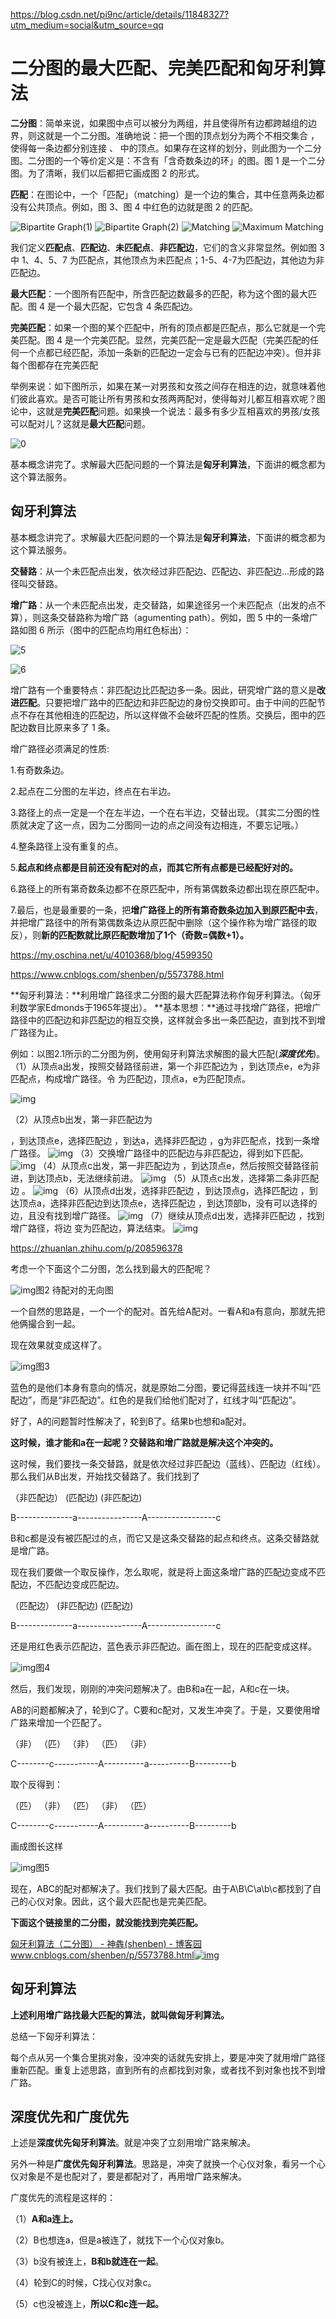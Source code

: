 https://blog.csdn.net/pi9nc/article/details/11848327?utm_medium=social&utm_source=qq

# 二分图的最大匹配、完美匹配和匈牙利算法

**二分图**：简单来说，如果图中点可以被分为两组，并且使得所有边都跨越组的边界，则这就是一个二分图。准确地说：把一个图的顶点划分为两个不相交集合 ，使得每一条边都分别连接 、  中的顶点。如果存在这样的划分，则此图为一个二分图。二分图的一个等价定义是：不含有「含奇数条边的环」的图。图 1 是一个二分图。为了清晰，我们以后都把它画成图 2 的形式。

**匹配**：在图论中，一个「匹配」（matching）是一个边的集合，其中任意两条边都没有公共顶点。例如，图 3、图 4 中红色的边就是图 2 的匹配。

![Bipartite Graph(1)](../typora-user-images/1.png) ![Bipartite Graph(2)](../typora-user-images/2.png) ![Matching](../typora-user-images/3.png) ![Maximum Matching](../typora-user-images/4.png)

我们定义**匹配点**、**匹配边**、**未匹配点**、**非匹配边**，它们的含义非常显然。例如图 3 中 1、4、5、7 为匹配点，其他顶点为未匹配点；1-5、4-7为匹配边，其他边为非匹配边。

**最大匹配**：一个图所有匹配中，所含匹配边数最多的匹配，称为这个图的最大匹配。图 4 是一个最大匹配，它包含 4 条匹配边。

**完美匹配**：如果一个图的某个匹配中，所有的顶点都是匹配点，那么它就是一个完美匹配。图 4 是一个完美匹配。显然，完美匹配一定是最大匹配（完美匹配的任何一个点都已经匹配，添加一条新的匹配边一定会与已有的匹配边冲突）。但并非每个图都存在完美匹配

举例来说：如下图所示，如果在某一对男孩和女孩之间存在相连的边，就意味着他们彼此喜欢。是否可能让所有男孩和女孩两两配对，使得每对儿都互相喜欢呢？图论中，这就是**完美匹配**问题。如果换一个说法：最多有多少互相喜欢的男孩/女孩可以配对儿？这就是**最大匹配**问题。

![0](../typora-user-images/0.png)



基本概念讲完了。求解最大匹配问题的一个算法是**匈牙利算法**，下面讲的概念都为这个算法服务。

## **匈牙利算法**

基本概念讲完了。求解最大匹配问题的一个算法是**匈牙利算法**，下面讲的概念都为这个算法服务。

**交替路**：从一个未匹配点出发，依次经过非匹配边、匹配边、非匹配边...形成的路径叫交替路。

**增广路**：从一个未匹配点出发，走交替路，如果途径另一个未匹配点（出发的点不算），则这条交替路称为增广路（agumenting path）。例如，图 5 中的一条增广路如图 6 所示（图中的匹配点均用红色标出）：

![5](../typora-user-images/5.png)

![6](../typora-user-images/6.png)

增广路有一个重要特点：非匹配边比匹配边多一条。因此，研究增广路的意义是**改进匹配**。只要把增广路中的匹配边和非匹配边的身份交换即可。由于中间的匹配节点不存在其他相连的匹配边，所以这样做不会破坏匹配的性质。交换后，图中的匹配边数目比原来多了 1 条。

增广路径必须满足的性质:

1.有奇数条边。

2.起点在二分图的左半边，终点在右半边。

3.路径上的点一定是一个在左半边，一个在右半边，交替出现。（其实二分图的性质就决定了这一点，因为二分图同一边的点之间没有边相连，不要忘记哦。）

4.整条路径上没有重复的点。

5.**起点和终点都是目前还没有配对的点，而其它所有点都是已经配好对的。**

6.路径上的所有第奇数条边都不在原匹配中，所有第偶数条边都出现在原匹配中。

7.最后，也是最重要的一条，把**增广路径上的所有第奇数条边加入到原匹配中去**，并把增广路径中的所有第偶数条边从原匹配中删除（这个操作称为增广路径的取反），则**新的匹配数就比原匹配数增加了1个（奇数=偶数+1）。**



https://my.oschina.net/u/4010368/blog/4599350

https://www.cnblogs.com/shenben/p/5573788.html

**匈牙利算法：**利用增广路径求二分图的最大匹配算法称作匈牙利算法。（匈牙利数学家Edmonds于1965年提出）。
**基本思想：**通过寻找增广路径，把增广路径中的匹配边和非匹配边的相互交换，这样就会多出一条匹配边，直到找不到增广路径为止。

例如：以图2.1所示的二分图为例，使用匈牙利算法求解图的最大匹配(***深度优先***)。
（1）从顶点a出发，按照交替路径前进，第一个非匹配边为 ，到达顶点e，e为非匹配点，构成增广路径。令 为匹配边，顶点a，e为匹配顶点。 

![img](../typora-user-images/84b2ed17-09f3-4109-bab2-cdca00f157ff.png)


（2）从顶点b出发，第一非匹配边为 

，到达顶点e，选择匹配边 ，到达a，选择非匹配边 ，g为非匹配点，找到一条增广路径。 
![img](https://oscimg.oschina.net/oscnet/3356ae68-9404-4152-89d6-cacda8f1d316.png)
（3）交换增广路径中的匹配边与非匹配边，得到如下匹配。 
![img](https://oscimg.oschina.net/oscnet/3971224d-ac6f-4f01-b1fd-2b11d9c9a4ce.png)
（4）从顶点c出发，第一非匹配边为 ，到达顶点e，然后按照交替路径前进，到达顶点b，无法继续前进。 
![img](https://oscimg.oschina.net/oscnet/8034c1dc-02d3-4648-9a4b-4e9fc1131a84.png)
（5）从顶点c出发，选择第二条非匹配边 。 
![img](https://oscimg.oschina.net/oscnet/a7c9cdba-e8b2-4184-a048-42a5b1c9b45a.png)
（6）从顶点d出发，选择非匹配边 ，到达顶点g，选择匹配边 ，到达顶点a，选择非匹配边到达顶点e，选择匹配边 ，到达顶部b，没有可以选择的边，且没有找到增广路径。 
![img](https://oscimg.oschina.net/oscnet/86d7cf70-3d6e-4ad0-8bc7-02acc6ae0990.png)
（7）继续从顶点d出发，选择非匹配边 ，找到增广路径，将边 变为匹配边，算法结束。 
![img](https://oscimg.oschina.net/oscnet/f95bf47a-a966-4eab-bcc2-18ec1d34ea6c.png)

https://zhuanlan.zhihu.com/p/208596378

考虑一个下面这个二分图，怎么找到最大的匹配呢？

![img](https://pic2.zhimg.com/80/v2-f4b5a91413f68f07d24337b71f128371_1440w.jpg)图2 待配对的无向图

一个自然的思路是，一个一个的配对。首先给A配对。一看A和a有意向，那就先把他俩撮合到一起。

现在效果就变成这样了。

![img](https://pic3.zhimg.com/80/v2-179bc2137782f5327ee0307573fcd3de_1440w.jpg)图3

蓝色的是他们本身有意向的情况，就是原始二分图，要记得蓝线连一块并不叫“匹配边”，而是“非匹配边”。红色的是我们给他们配对了，红线才叫“匹配边”。

好了，A的问题暂时性解决了，轮到B了。结果b也想和a配对。

**这时候，谁才能和a在一起呢？交替路和增广路就是解决这个冲突的。**

这时候，我们要找一条交替路，就是依次经过非匹配边（蓝线）、匹配边（红线）。那么我们从B出发，开始找交替路了。我们找到了

（非匹配边） (匹配边) (非匹配边)

B--------------a----------------A-----------------c

B和c都是没有被匹配过的点，而它又是这条交替路的起点和终点。这条交替路就是增广路。

现在我们要做一个取反操作，怎么取呢，就是将上面这条增广路的匹配边变成不匹配边，不匹配边变成匹配边。

（匹配边） (非匹配边) (匹配边)

B--------------a----------------A-----------------c

还是用红色表示匹配边，蓝色表示非匹配边。画在图上，现在的匹配变成这样。

![img](https://pic2.zhimg.com/80/v2-3cbbdc96949166ab5ad58989db01eb35_1440w.jpg)图4



然后，我们发现，刚刚的冲突问题解决了。由B和a在一起，A和c在一块。

AB的问题都解决了，轮到C了。C要和c配对，又发生冲突了。于是，又要使用增广路来增加一个匹配了。

（非） （匹） （非） （匹） （非）

C--------c-----------A----------a----------B---------b

取个反得到：

（匹） （非） （匹） （非） （匹）

C--------c-----------A----------a----------B---------b

画成图长这样

![img](https://pic3.zhimg.com/80/v2-18e0e6ef3c582ac7aed3840bfac6b222_1440w.jpg)图5

现在，ABC的配对都解决了。我们找到了最大匹配。由于A\B\C\a\b\c都找到了自己的心仪对象。因此，这个最大匹配也是完美匹配。

**下面这个链接里的二分图，就没能找到完美匹配。**

[匈牙利算法（二分图） - 神犇(shenben) - 博客园www.cnblogs.com/shenben/p/5573788.html![img](https://pic2.zhimg.com/v2-137dd93979352ce2f07b1b91e81c7a31_ipico.jpg)](https://link.zhihu.com/?target=https%3A//www.cnblogs.com/shenben/p/5573788.html)

## 匈牙利算法

**上述利用增广路找最大匹配的算法，就叫做匈牙利算法。**

总结一下匈牙利算法：

每个点从另一个集合里挑对象，没冲突的话就先安排上，要是冲突了就用增广路径重新匹配。重复上述思路，直到所有的点都找到对象，或者找不到对象也找不到增广路。

## 深度优先和广度优先

上述是**深度优先匈牙利算法**。就是冲突了立刻用增广路来解决。

另外一种是**广度优先匈牙利算法**。思路是，冲突了就换一个心仪对象，看另一个心仪对象是不是也配对了，要是都配对了，再用增广路来解决。

广度优先的流程是这样的：

（1）**A和a连上。**

（2）B也想连a，但是a被连了，就找下一个心仪对象b。

（3）b没有被连上，**B和b就连在一起**。

（4）轮到C的时候，C找心仪对象c。

（5）c也没被连上，**所以C和c连一起。**